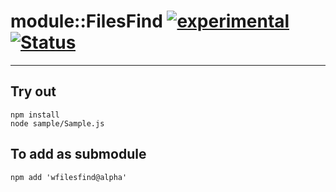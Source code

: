 
# module::FilesFind [![experimental](https://img.shields.io/badge/stability-experimental-orange.svg)](https://github.com/emersion/stability-badges#experimental) [![Status](https://github.com/Wandalen/wFilesFind/workflows/Test/badge.svg)](https://github.com/Wandalen/wFilesFind/actions?query=workflow%3ATest)

___

## Try out
```
npm install
node sample/Sample.js
```

## To add as submodule
```
npm add 'wfilesfind@alpha'
```

